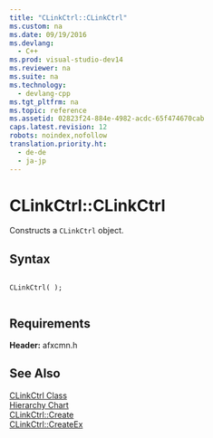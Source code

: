 ```yaml
---
title: "CLinkCtrl::CLinkCtrl"
ms.custom: na
ms.date: 09/19/2016
ms.devlang: 
  - C++
ms.prod: visual-studio-dev14
ms.reviewer: na
ms.suite: na
ms.technology: 
  - devlang-cpp
ms.tgt_pltfrm: na
ms.topic: reference
ms.assetid: 02823f24-884e-4982-acdc-65f474670cab
caps.latest.revision: 12
robots: noindex,nofollow
translation.priority.ht: 
  - de-de
  - ja-jp
---
```

# CLinkCtrl::CLinkCtrl
Constructs a `CLinkCtrl` object.  
  
## Syntax  
  
```  
  
CLinkCtrl( );  
  
```  
  
## Requirements  
 **Header:** afxcmn.h  
  
## See Also  
 [CLinkCtrl Class](../vs140/CLinkCtrl-Class.md)   
 [Hierarchy Chart](../vs140/Hierarchy-Chart.md)   
 [CLinkCtrl::Create](../vs140/CLinkCtrl--Create.md)   
 [CLinkCtrl::CreateEx](../vs140/CLinkCtrl--CreateEx.md)